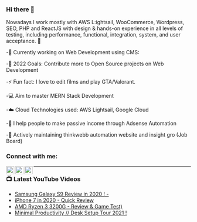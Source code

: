 ### Hi there 👋
Nowadays I work mostly with AWS L:ightsail, WooCommerce, Wordpress, SEO, PHP and ReactJS with design & hands-on experience in all levels of testing, including performance, functional, integration, system, and user acceptance. 👋



-🔭 Currently working on Web Development using CMS: 

-🥅 2022 Goals: Contribute more to Open Source projects on Web Development

-⚡ Fun fact: I love to edit films and play GTA/Valorant.

-💻 Aim to master MERN Stack Development

-☁️ Cloud Technologies used: AWS Lightsail, Google Cloud

-👀 I help people to make passive income through Adsense Automation

-📱 Actively maintaining thinkwebb automation website and insight gro (Job Board)


### Connect with me:

[<img align="left" alt="codeSTACKr | Twitter" width="22px" src="https://cdn.jsdelivr.net/npm/simple-icons@v3/icons/twitter.svg" />][twitter]
[<img align="left" alt="codeSTACKr | LinkedIn" width="22px" src="https://cdn.jsdelivr.net/npm/simple-icons@v3/icons/linkedin.svg" />][linkedin]
[<img align="left" alt="codeSTACKr | Instagram" width="22px" src="https://cdn.jsdelivr.net/npm/simple-icons@v3/icons/instagram.svg" />][instagram]

---

### 📺 Latest YouTube Videos

<!-- YOUTUBE:START -->
- [Samsung Galaxy S9 Review in 2020 ! -](https://www.youtube.com/watch?v=9XrYNHmFU-g&t=8s)
- [iPhone 7 in 2020 - Quick Review](https://www.youtube.com/watch?v=xcsq9_hVoUg&t=5s)
- [AMD Ryzen 3 3200G - Review & Game Test)](https://www.youtube.com/watch?v=LGYyTF_P3ic&t=2s)
- [Minimal Productivity // Desk Setup Tour 2021 !](https://www.youtube.com/watch?v=sm0Mb7qHEmI)
<!-- YOUTUBE:END -->




[twitter]: https://twitter.com/dg_sabyasachi
[instagram]: https://www.instagram.com/_sabyasachidg_/
[linkedin]: https://www.linkedin.com/in/sabyasachi-dasgupta-569a9a189/

